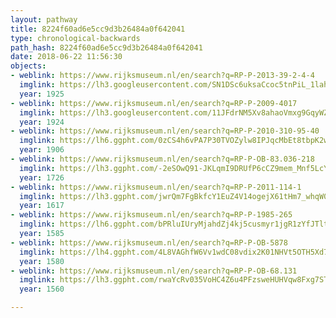 ```yaml
---
layout: pathway
title: 8224f60ad6e5cc9d3b26484a0f642041
type: chronological-backwards
path_hash: 8224f60ad6e5cc9d3b26484a0f642041
date: 2018-06-22 11:56:30
objects:
- weblink: https://www.rijksmuseum.nl/en/search?q=RP-P-2013-39-2-4-4
  imglink: https://lh3.googleusercontent.com/SN1DSc6uksaCcoc5tnPiL_1lahSDpREILiCV7gYCZhem28LaN_d0y7DOWuTjCkVzG-BEaFi2UuVl04r6HodSnR7gjQ=s200
  year: 1925
- weblink: https://www.rijksmuseum.nl/en/search?q=RP-P-2009-4017
  imglink: https://lh3.googleusercontent.com/11JFdrNM5Xv8ahaoVmxg9GqyWZ2g6_05kRklV_QJBjytSGpmP6TeIoc25DF81wTPHYBw5I8lfi_T-vsxiyIBxN2AVlM=s200
  year: 1924
- weblink: https://www.rijksmuseum.nl/en/search?q=RP-P-2010-310-95-40
  imglink: https://lh6.ggpht.com/0zCS4h6vPA7P30TVOZylw8IPJqcMbEt8tbpK2wTqZBcYxmGheN1_VUY12ktShin7GqiVp7Yzi9ui68nu3WGa-kOIIDo=s200
  year: 1906
- weblink: https://www.rijksmuseum.nl/en/search?q=RP-P-OB-83.036-218
  imglink: https://lh3.ggpht.com/-2eSOwQ91-JKLqmI9DRUfP6cCZ9mem_Mnf5LcYIfhaJsH_-e6KzV65XZziPXBr9TIsV7tt3HAh8A7B84Y1vSHjjUnsQ=s200
  year: 1726
- weblink: https://www.rijksmuseum.nl/en/search?q=RP-P-2011-114-1
  imglink: https://lh3.ggpht.com/jwrQm7FgBkfcY1EuZ4V14ogejX61tHm7_whqW0-boGPIytO7gUrGZTRe5JXuhVPaPH9c7bvsFMoOnMIm1R5vEndLbao=s200
  year: 1617
- weblink: https://www.rijksmuseum.nl/en/search?q=RP-P-1985-265
  imglink: https://lh6.ggpht.com/bPRluIUryMjahdZj4kj5cusmyr1jgR1zYfJTltXr6mHd8mSCEJWY8snShFGeA1vaC8erZ1LaOOLNBVBNDFaGwkjPhDY=s200
  year: 1585
- weblink: https://www.rijksmuseum.nl/en/search?q=RP-P-OB-5878
  imglink: https://lh4.ggpht.com/4L8VAGhfW6Vv1wdC08vdix2K01NHVt5OTH5Xd74H11EiMEoIAZrkaLioreK3Cv1vlHpC_fGYM1gYmQXivqMgpxxgQMc=s200
  year: 1580
- weblink: https://www.rijksmuseum.nl/en/search?q=RP-P-OB-68.131
  imglink: https://lh3.ggpht.com/rwaYcRv035VoHC4Z6u4PFzsweHUHVqw8Fxg7STpBgu7Qe6UAgEBxvfdLCuQStlnDV0RDLe-ovsrzO2zf0_X9US-jiVqV=s200
  year: 1560

---
```


